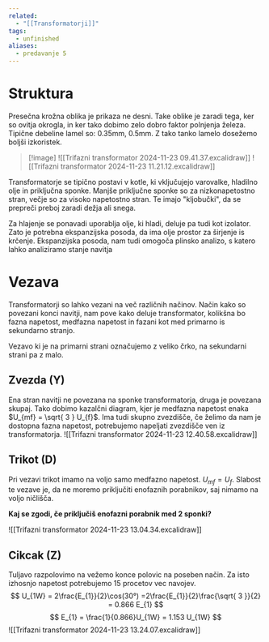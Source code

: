 ```yaml
---
related:
  - "[[Transformatorji]]"
tags:
  - unfinished
aliases:
  - predavanje 5
---
```

# Struktura
Presečna krožna oblika je prikaza ne desni. Take oblike je zaradi tega, ker so ovitja okrogla, in ker tako dobimo zelo dobro faktor polnjenja železa. Tipične debeline lamel so: 0.35mm, 0.5mm. Z tako tanko lamelo dosežemo boljši izkoristek.

> [!image]
![[Trifazni transformator 2024-11-23 09.41.37.excalidraw]]
![[Trifazni transformator 2024-11-23 11.21.12.excalidraw]]

Transformatorje se tipično postavi v kotle, ki vključujejo varovalke, hladilno olje in priključna sponke. Manjše priključne sponke so za nizkonapetostno stran, večje so za visoko napetostno stran. Te imajo "kljobučki", da se prepreči preboj zaradi dežja ali snega. 

Za hlajenje se ponavadi uporablja olje, ki hladi, deluje pa tudi kot izolator. Zato je potrebna ekspanzijska posoda, da ima olje prostor za širjenje is krčenje. Ekspanzijska posoda, nam tudi omogoča plinsko analizo, s katero lahko analiziramo stanje navitja
# Vezava
Transformatorji so lahko vezani na več različnih načinov. Način kako so povezani konci navitji, nam pove kako deluje transformator, kolikšna bo fazna napetost, medfazna napetost in fazani kot med primarno is sekundarno stranjo.

Vezavo ki je na primarni strani označujemo z veliko črko, na sekundarni strani pa z malo.
## Zvezda (Y)
Ena stran navitji ne povezana na sponke transformatorja, druga je povezana skupaj. Tako dobimo kazalčni diagram, kjer je medfazna napetost enaka $U_{mf} = \sqrt{ 3 } U_{f}$. Ima tudi skupno zvezdišče, če želimo da nam je dostopna fazna napetost, potrebujemo napeljati zvezdišče ven iz transformatorja.
![[Trifazni transformator 2024-11-23 12.40.58.excalidraw]]

## Trikot (D)
Pri vezavi trikot imamo na voljo samo medfazno napetost. $U_{mf} = U_{f}$. Slabost te vezave je, da ne moremo priključiti enofaznih porabnikov, saj nimamo na voljo ničlišča.

**Kaj se zgodi, če priključiš enofazni porabnik med 2 sponki?**

![[Trifazni transformator 2024-11-23 13.04.34.excalidraw]]
## Cikcak (Z)
Tuljavo razpolovimo na vežemo konce polovic na poseben način. Za isto izhosnjo napetost potrebujemo 15 procetov vec navojev.
$$
U_{1W} = 2\frac{E_{1}}{2}\cos(30°) =2\frac{E_{1}}{2}\frac{\sqrt{ 3 }}{2} = 0.866 E_{1}
$$
$$
E_{1} = \frac{1}{0.866}U_{1W} = 1.153 U_{1W}
$$
![[Trifazni transformator 2024-11-23 13.24.07.excalidraw]]